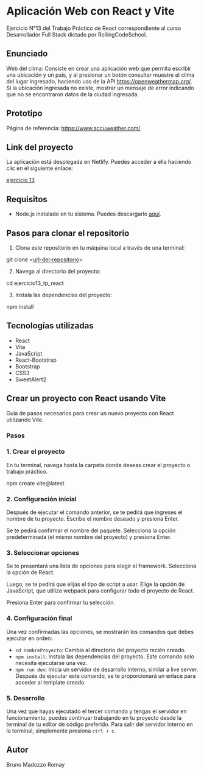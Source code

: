 # Aplicación Web con React y Vite

Ejercicio N°13 del Trabajo Práctico de React correspondiente al curso Desarrollador Full Stack dictado por RollingCodeSchool.

## Enunciado

Web del clima: Consiste en crear una aplicación web que permita escribir una ubicación y un país, y al
presionar un botón consultar muestre el clima del lugar ingresado, haciendo uso de la API https://openweathermap.org/. Si la ubicación ingresada no existe, mostrar un mensaje de error indicando que no se encontraron datos de la ciudad ingresada.

## Prototipo 

Página de referencia: https://www.accuweather.com/

## Link del proyecto

La aplicación está desplegada en Netlify. Puedes acceder a ella haciendo clic en el siguiente enlace:

[ejercicio 13](https://ejercicio13-bmr.netlify.app)

## Requisitos

- Node.js instalado en tu sistema. Puedes descargarlo [aquí](https://nodejs.org/).

## Pasos para clonar el repositorio

1. Clona este repositorio en tu máquina local a través de una terminal:

  git clone <[url-del-repositorio](https://github.com/brunomry/ejercicio13_tp_react.git)>

2. Navega al directorio del proyecto:

  cd ejercicio13_tp_react

3. Instala las dependencias del proyecto:

  npm install

## Tecnologías utilizadas

- React
- Vite
- JavaScript
- React-Bootstrap
- Bootstrap
- CSS3
- SweetAlert2

## Crear un proyecto con React usando Vite

Guía de pasos necesarios para crear un nuevo proyecto con React utilizando Vite.

### Pasos

### 1. Crear el proyecto

En tu terminal, navega hasta la carpeta donde deseas crear el proyecto o trabajo práctico.

npm create vite@latest

### 2. Configuración inicial

Después de ejecutar el comando anterior, se te pedirá que ingreses el nombre de tu proyecto. Escribe el nombre deseado y presiona Enter.

Se te pedirá confirmar el nombre del paquete. Selecciona la opción predeterminada (el mismo nombre del proyecto) y presiona Enter.

### 3. Seleccionar opciones

Se te presentará una lista de opciones para elegir el framework. Selecciona la opción de React.

Luego, se te pedirá que elijas el tipo de script a usar. Elige la opción de JavaScript, que utiliza webpack para configurar todo el proyecto de React.

Presiona Enter para confirmar tu selección.

### 4. Configuración final

Una vez confirmadas las opciones, se mostrarán los comandos que debes ejecutar en orden:

- `cd nombreProyecto`: Cambia al directorio del proyecto recién creado.
- `npm install`: Instala las dependencias del proyecto. Este comando solo necesita ejecutarse una vez.
- `npm run dev`: Inicia un servidor de desarrollo interno, similar a live server. Después de ejecutar este comando, se te proporcionará un enlace para acceder al template creado.

### 5. Desarrollo

Una vez que hayas ejecutado el tercer comando y tengas el servidor en funcionamiento, puedes continuar trabajando en tu proyecto desde la terminal de tu editor de código preferido. Para salir del servidor interno en la terminal, simplemente presiona `ctrl + c`.

## Autor

Bruno Madozzo Romay
